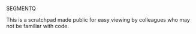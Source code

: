 SEGMENTQ

This is a scratchpad made public for easy viewing by colleagues who may not be familiar with code.

